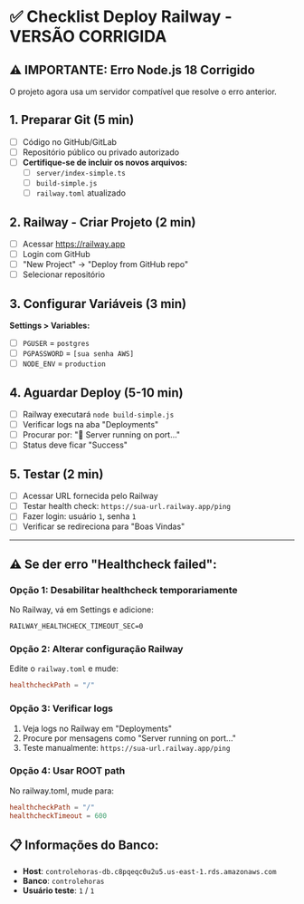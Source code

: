 # ✅ Checklist Deploy Railway - VERSÃO CORRIGIDA

## ⚠️ IMPORTANTE: Erro Node.js 18 Corrigido
O projeto agora usa um servidor compatível que resolve o erro anterior.

## 1. Preparar Git (5 min)
- [ ] Código no GitHub/GitLab
- [ ] Repositório público ou privado autorizado
- [ ] **Certifique-se de incluir os novos arquivos:**
  - [ ] `server/index-simple.ts`
  - [ ] `build-simple.js` 
  - [ ] `railway.toml` atualizado

## 2. Railway - Criar Projeto (2 min)
- [ ] Acessar https://railway.app
- [ ] Login com GitHub
- [ ] "New Project" → "Deploy from GitHub repo"
- [ ] Selecionar repositório

## 3. Configurar Variáveis (3 min)
**Settings > Variables:**
- [ ] `PGUSER` = `postgres`
- [ ] `PGPASSWORD` = `[sua senha AWS]`
- [ ] `NODE_ENV` = `production`

## 4. Aguardar Deploy (5-10 min)
- [ ] Railway executará `node build-simple.js`
- [ ] Verificar logs na aba "Deployments"
- [ ] Procurar por: "🚀 Server running on port..."
- [ ] Status deve ficar "Success"

## 5. Testar (2 min)
- [ ] Acessar URL fornecida pelo Railway
- [ ] Testar health check: `https://sua-url.railway.app/ping`
- [ ] Fazer login: usuário `1`, senha `1`
- [ ] Verificar se redireciona para "Boas Vindas"

---

## ⚠️ Se der erro "Healthcheck failed":

### Opção 1: Desabilitar healthcheck temporariamente
No Railway, vá em Settings e adicione:
```
RAILWAY_HEALTHCHECK_TIMEOUT_SEC=0
```

### Opção 2: Alterar configuração Railway
Edite o `railway.toml` e mude:
```toml
healthcheckPath = "/"
```

### Opção 3: Verificar logs
1. Veja logs no Railway em "Deployments"
2. Procure por mensagens como "Server running on port..."
3. Teste manualmente: `https://sua-url.railway.app/ping`

### Opção 4: Usar ROOT path
No railway.toml, mude para:
```toml
healthcheckPath = "/"
healthcheckTimeout = 600
```

## 📋 Informações do Banco:
- **Host**: `controlehoras-db.c8pqeqc0u2u5.us-east-1.rds.amazonaws.com`
- **Banco**: `controlehoras`
- **Usuário teste**: `1` / `1`